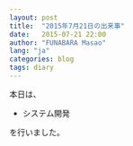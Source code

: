 ```yaml
---
layout: post
title:  "2015年7月21日の出来事"
date:   2015-07-21 22:00
author: "FUNABARA Masao"
lang: "ja"
categories: blog
tags: diary
---
```


本日は、

* システム開発

を行いました。
